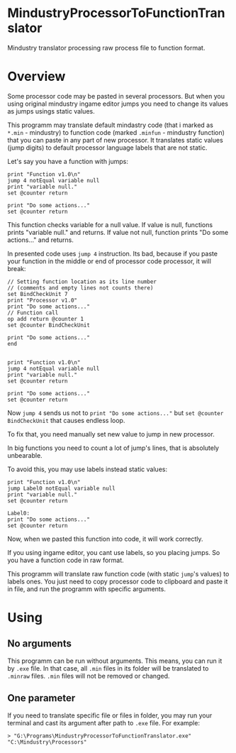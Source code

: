 # MindustryProcessorToFunctionTranslator
Mindustry translator processing raw process file to function format.

# Overview
Some processor code may be pasted in several processors.
But when you using original mindustry ingame editor jumps 
you need to change its values as jumps usings static values.

This programm may translate default mindastry code (that i marked as `*.min` - mindustry) to
function code (marked `.minfun` - mindustry function) that you can paste in any part of new processor.
It translates static values (jump digits) to default processor language labels that are not static.

Let's say you have a function with jumps:
```
print "Function v1.0\n"
jump 4 notEqual variable null
print "variable null."
set @counter return

print "Do some actions..."
set @counter return
```
This function checks variable for a null value.
If value is null, functions prints "variable null." and returns.
If value not null, function prints "Do some actions..." and returns.

In presented code uses `jump 4` instruction.
Its bad, because if you paste your function in the middle or end of processor code
processor, it will break:

```
// Setting function location as its line number
// (comments and empty lines not counts there)
set BindCheckUnit 7
print "Processor v1.0"
print "Do some actions..."
// Function call
op add return @counter 1
set @counter BindCheckUnit

print "Do some actions..."
end


print "Function v1.0\n"
jump 4 notEqual variable null
print "variable null."
set @counter return

print "Do some actions..."
set @counter return
```

Now `jump 4` sends us not to `print "Do some actions..."` but `set @counter BindCheckUnit` that causes 
endless loop.

To fix that, you need manually set new value to jump in new processor.

In big functions you need to count a lot of jump's lines, that is absolutely unbearable.

To avoid this, you may use labels instead static values:
```
print "Function v1.0\n"
jump Label0 notEqual variable null
print "variable null."
set @counter return

Label0:
print "Do some actions..."
set @counter return
```

Now, when we pasted this function into code, it will work correctly.

If you using ingame editor, you cant use labels, so you placing jumps.
So you have a function code in raw format.

This programm will translate raw function code (with static `jump`'s values) to labels ones.
You just need to copy processor code to clipboard and paste it in file, and run the programm with specific arguments.

# Using

## No arguments
This programm can be run without arguments. This means, you can run it by `.exe` file.
In that case, all `.min` files in its folder will be translated to `.minraw` files. `.min` files will not be removed or changed.

## One parameter
If you need to translate specific file or files in folder, you may run your terminal and cast its argument after path to `.exe` file.
For example:
```
> "G:\Programs\MindustryProcessorToFunctionTranslator.exe" "C:\Mindustry\Processors"
```


